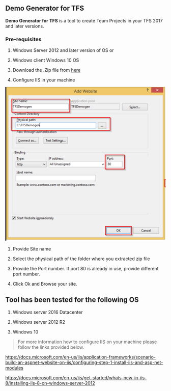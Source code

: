 ## Demo Generator for TFS

**Demo Generator for TFS** is a tool to create Team Projects in your TFS 2017 and later versions.

### Pre-requisites
1. Windows Server 2012 and later version of OS or

1. Windows client Windows 10 OS

1. Download the .Zip file from [here](https://raw.githubusercontent.com/Akshayvh94/TFSDemogenerator/master/TfsDG_Publish.zip)

1. Configure IIS in your machine


<img src="Images\iisConfigure.png" alt="iisconfigure"></img>

1. Provide Site name

1. Select the physical path of the folder where you extracted zip file

1. Provide the Port number. If port 80 is already in use, provide different port number.

1. Click Ok and Browse your site.

## Tool has been tested for the following OS

1. Windows server 2016 Datacenter

1. Windows server 2012 R2

1. Windows 10

> For more information how to configure IIS on your machine please follow the links provided below.

https://docs.microsoft.com/en-us/iis/application-frameworks/scenario-build-an-aspnet-website-on-iis/configuring-step-1-install-iis-and-asp-net-modules


https://docs.microsoft.com/en-us/iis/get-started/whats-new-in-iis-8/installing-iis-8-on-windows-server-2012

